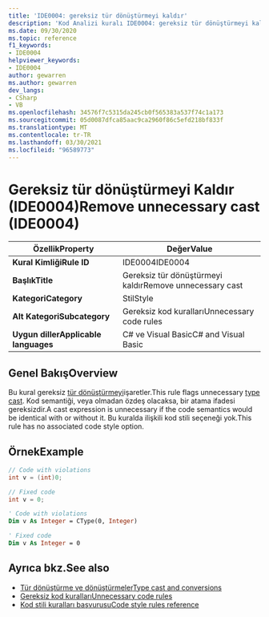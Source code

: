 ```yaml
---
title: 'IDE0004: gereksiz tür dönüştürmeyi kaldır'
description: 'Kod Analizi kuralı IDE0004: gereksiz tür dönüştürmeyi kaldır hakkında bilgi edinin'
ms.date: 09/30/2020
ms.topic: reference
f1_keywords:
- IDE0004
helpviewer_keywords:
- IDE0004
author: gewarren
ms.author: gewarren
dev_langs:
- CSharp
- VB
ms.openlocfilehash: 34576f7c5315da245cb0f565383a537f74c1a173
ms.sourcegitcommit: 05d0087dfca85aac9ca2960f86c5efd218bf833f
ms.translationtype: MT
ms.contentlocale: tr-TR
ms.lasthandoff: 03/30/2021
ms.locfileid: "96589773"
---
```

# <a name="remove-unnecessary-cast-ide0004"></a><span data-ttu-id="e3cda-103">Gereksiz tür dönüştürmeyi Kaldır (IDE0004)</span><span class="sxs-lookup"><span data-stu-id="e3cda-103">Remove unnecessary cast (IDE0004)</span></span>

|<span data-ttu-id="e3cda-104">Özellik</span><span class="sxs-lookup"><span data-stu-id="e3cda-104">Property</span></span>|<span data-ttu-id="e3cda-105">Değer</span><span class="sxs-lookup"><span data-stu-id="e3cda-105">Value</span></span>|
|-|-|
| <span data-ttu-id="e3cda-106">**Kural Kimliği**</span><span class="sxs-lookup"><span data-stu-id="e3cda-106">**Rule ID**</span></span> | <span data-ttu-id="e3cda-107">IDE0004</span><span class="sxs-lookup"><span data-stu-id="e3cda-107">IDE0004</span></span> |
| <span data-ttu-id="e3cda-108">**Başlık**</span><span class="sxs-lookup"><span data-stu-id="e3cda-108">**Title**</span></span> | <span data-ttu-id="e3cda-109">Gereksiz tür dönüştürmeyi kaldır</span><span class="sxs-lookup"><span data-stu-id="e3cda-109">Remove unnecessary cast</span></span> |
| <span data-ttu-id="e3cda-110">**Kategori**</span><span class="sxs-lookup"><span data-stu-id="e3cda-110">**Category**</span></span> | <span data-ttu-id="e3cda-111">Stil</span><span class="sxs-lookup"><span data-stu-id="e3cda-111">Style</span></span> |
| <span data-ttu-id="e3cda-112">**Alt Kategori**</span><span class="sxs-lookup"><span data-stu-id="e3cda-112">**Subcategory**</span></span> | <span data-ttu-id="e3cda-113">Gereksiz kod kuralları</span><span class="sxs-lookup"><span data-stu-id="e3cda-113">Unnecessary code rules</span></span> |
| <span data-ttu-id="e3cda-114">**Uygun diller**</span><span class="sxs-lookup"><span data-stu-id="e3cda-114">**Applicable languages**</span></span> | <span data-ttu-id="e3cda-115">C# ve Visual Basic</span><span class="sxs-lookup"><span data-stu-id="e3cda-115">C# and Visual Basic</span></span> |

## <a name="overview"></a><span data-ttu-id="e3cda-116">Genel Bakış</span><span class="sxs-lookup"><span data-stu-id="e3cda-116">Overview</span></span>

<span data-ttu-id="e3cda-117">Bu kural gereksiz [tür dönüştürmeyi](../../../csharp/programming-guide/types/casting-and-type-conversions.md)işaretler.</span><span class="sxs-lookup"><span data-stu-id="e3cda-117">This rule flags unnecessary [type cast](../../../csharp/programming-guide/types/casting-and-type-conversions.md).</span></span> <span data-ttu-id="e3cda-118">Kod semantiği, veya olmadan özdeş olacaksa, bir atama ifadesi gereksizdir.</span><span class="sxs-lookup"><span data-stu-id="e3cda-118">A cast expression is unnecessary if the code semantics would be identical with or without it.</span></span> <span data-ttu-id="e3cda-119">Bu kuralda ilişkili kod stili seçeneği yok.</span><span class="sxs-lookup"><span data-stu-id="e3cda-119">This rule has no associated code style option.</span></span>

## <a name="example"></a><span data-ttu-id="e3cda-120">Örnek</span><span class="sxs-lookup"><span data-stu-id="e3cda-120">Example</span></span>

```csharp
// Code with violations
int v = (int)0;

// Fixed code
int v = 0;
```

```vb
' Code with violations
Dim v As Integer = CType(0, Integer)

' Fixed code
Dim v As Integer = 0
```

## <a name="see-also"></a><span data-ttu-id="e3cda-121">Ayrıca bkz.</span><span class="sxs-lookup"><span data-stu-id="e3cda-121">See also</span></span>

- [<span data-ttu-id="e3cda-122">Tür dönüştürme ve dönüştürmeler</span><span class="sxs-lookup"><span data-stu-id="e3cda-122">Type cast and conversions</span></span>](../../../csharp/programming-guide/types/casting-and-type-conversions.md)
- [<span data-ttu-id="e3cda-123">Gereksiz kod kuralları</span><span class="sxs-lookup"><span data-stu-id="e3cda-123">Unnecessary code rules</span></span>](unnecessary-code-rules.md)
- [<span data-ttu-id="e3cda-124">Kod stili kuralları başvurusu</span><span class="sxs-lookup"><span data-stu-id="e3cda-124">Code style rules reference</span></span>](index.md)
